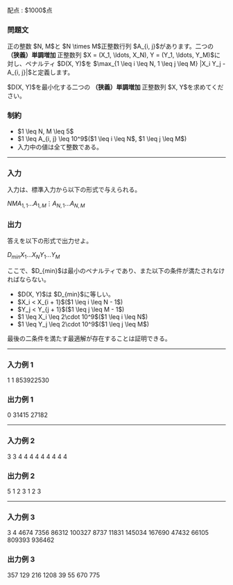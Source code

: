 
<div>

<span>

<span>

<p>
配点 : $1000$点
</p>

<div>

<section>

### **問題文**

<p>
正の整数 $N, M$と $N \times M$正整数行列 $A_{i, j}$があります。二つの
<strong>
（狭義）単調増加
</strong>
正整数列 $X = (X_1, \ldots, X_N), Y = (Y_1, \ldots, Y_M)$に対し、ペナルティ $D(X, Y)$を $\max_{1 \leq i \leq N, 1 \leq j \leq M} |X_i Y_j - A_{i, j}|$と定義します。
</p>

<p>
$D(X, Y)$を最小化する二つの
<strong>
（狭義）単調増加
</strong>
正整数列 $X, Y$を求めてください。
</p>

</section>

</div>

<div>

<section>

### **制約**

<ul>

<li>
$1 \leq N, M \leq 5$
</li>

<li>
$1 \leq A_{i, j} \leq 10^9$($1 \leq i \leq N$, $1 \leq j \leq M$)
</li>

<li>
入力中の値は全て整数である。
</li>

</ul>

</section>

</div>

---

<div>

<div>

<section>

### **入力**

<p>
入力は、標準入力から以下の形式で与えられる。
</p>

<div>

$N$$M$$A_{1,1}$$\ldots$$A_{1,M}$$\vdots$$A_{N,1}$$\ldots$$A_{N,M}$
</div>

</section>

</div>

<div>

<section>

### **出力**

<p>
答えを以下の形式で出力せよ。
</p>

<div>

$D_{min}$$X_1$$\ldots$$X_N$$Y_1$$\ldots$$Y_M$
</div>

<p>
ここで、$D_{min}$は最小のペナルティであり、また以下の条件が満たされなければならない。
</p>

<ul>

<li>
$D(X, Y)$は $D_{min}$に等しい。
</li>

<li>
$X_i < X_{i + 1}$($1 \leq i \leq N - 1$)
</li>

<li>
$Y_j < Y_{j + 1}$($1 \leq j \leq M - 1$)
</li>

<li>
$1 \leq X_i \leq 2\cdot 10^9$($1 \leq i \leq N$)
</li>

<li>
$1 \leq Y_j \leq 2\cdot 10^9$($1 \leq j \leq M$)
</li>

</ul>

<p>
最後の二条件を満たす最適解が存在することは証明できる。
</p>

</section>

</div>

</div>

---

<div>

<section>

### **入力例 1**

<div>

1 1
853922530

</div>

</section>

</div>

<div>

<section>

### **出力例 1**

<div>

0
31415
27182

</div>

</section>

</div>

---

<div>

<section>

### **入力例 2**

<div>

3 3
4 4 4
4 4 4
4 4 4

</div>

</section>

</div>

<div>

<section>

### **出力例 2**

<div>

5
1 2 3 
1 2 3 

</div>

</section>

</div>

---

<div>

<section>

### **入力例 3**

<div>

3 4
4674 7356 86312 100327
8737 11831 145034 167690
47432 66105 809393 936462

</div>

</section>

</div>

<div>

<section>

### **出力例 3**

<div>

357
129 216 1208 
39 55 670 775 

</div>

</section>

</div>

</span>

</span>

</div>
